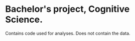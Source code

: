 # Bachelor's project, Cognitive Science.
Contains code used for analyses. Does not contain the data.
